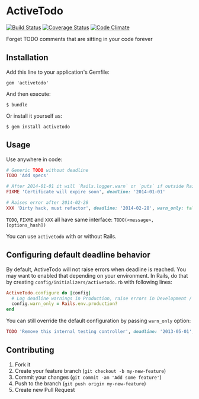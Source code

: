 # ActiveTodo

[![Build Status](https://travis-ci.org/spajus/activetodo.png?branch=master)](https://travis-ci.org/spajus/activetodo)
[![Coverage Status](https://coveralls.io/repos/spajus/activetodo/badge.png?branch=master)](https://coveralls.io/r/spajus/activetodo)
[![Code Climate](https://codeclimate.com/github/spajus/activetodo.png?branch=master)](https://codeclimate.com/github/spajus/activetodo)

Forget TODO comments that are sitting in your code forever

## Installation

Add this line to your application's Gemfile:

    gem 'activetodo'

And then execute:

    $ bundle

Or install it yourself as:

    $ gem install activetodo

## Usage

Use anywhere in code:
```ruby
# Generic TODO without deadline
TODO 'Add specs'

# After 2014-01-01 it will `Rails.logger.warn` or `puts` if outside Rails
FIXME 'Certificate will expire soon', deadline: '2014-01-01'

# Raises error after 2014-02-28
XXX 'Dirty hack, must refactor', deadline: '2014-02-28', warn_only: false
```

`TODO`, `FIXME` and `XXX` all have same interface: `TODO(<message>, [options_hash])`

You can use `activetodo` with or without Rails.

## Configuring default deadline behavior

By default, ActiveTodo will not raise errors when deadline is reached. You may want to enabled that
depending on your environment. In Rails, do that by creating `config/initializers/activetodo.rb`
with following lines:

```ruby
ActiveTodo.configure do |config|
  # Log deadline warnings in Production, raise errors in Development / Test
  config.warn_only = Rails.env.production?
end
```

You can still override the default configuration by passing `warn_only` option:
```ruby
TODO 'Remove this internal testing controller', deadline: '2013-05-01', warn_only: false
```

## Contributing

1. Fork it
2. Create your feature branch (`git checkout -b my-new-feature`)
3. Commit your changes (`git commit -am 'Add some feature'`)
4. Push to the branch (`git push origin my-new-feature`)
5. Create new Pull Request
